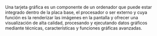 Una tarjeta gráfica es un componente de un ordenador que puede estar integrado dentro de la placa base, el procesador o ser externo y cuya función es la renderizar las imágenes en la pantalla y ofrecer una visualización de alta calidad, procesando y ejecutando datos gráficos mediante técnicas, características y funciones gráficas avanzadas.